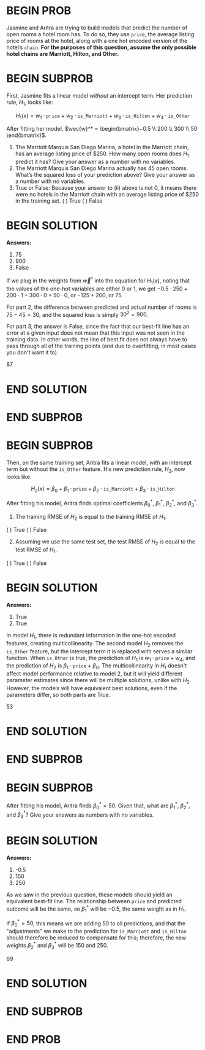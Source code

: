 # BEGIN PROB

Jasmine and Aritra are trying to build models that predict the number of open rooms a hotel room has. To do so, they use `price`, the average listing price of rooms at the hotel, along with a one hot encoded version of the hotel’s `chain`. **For the purposes of this question, assume the only possible hotel chains are Marriott, Hilton, and Other.**

# BEGIN SUBPROB

First, Jasmine fits a linear model *without* an intercept term. Her prediction rule, $H_1$, looks like:

$$H_{1}(x) = w_1 \cdot \texttt{price} + w_2 \cdot \texttt{is\_Marriott} + w_3 \cdot \texttt{is\_Hilton} + w_4 \cdot \texttt{is\_Other}$$

After fitting her model, $\vec{w}^* = \begin{bmatrix}−0.5 \\ 200 \\ 300 \\ 50 \end{bmatrix}$.

1. The Marriott Marquis San Diego Marina, a hotel in the Marriott chain, has an average listing price of $250.  How many open rooms does $H_1$ predict it has? Give your answer as a number with no variables.
2. The Marriott Marquis San Diego Marina actually has 45 open rooms. What’s the squared loss of your prediction above? Give your answer as a number with no variables.
3. True or False: Because your answer to (ii) above is not 0, it means there were no hotels in the Marriott chain with an average listing price of $250 in the training set.
( ) True
( ) False

# BEGIN SOLUTION

**Answers:**

1. 75
2. 900
3. False

If we plug in the weights from $\vec{w}^*$ into the equation for $H_1(x)$, noting that the values of the one-hot variables are either 0 or 1, we get $-0.5 \cdot 250 + 200 \cdot 1 + 300 \cdot 0 + 50 \cdot 0$, or $-125 + 200$, or 75.

For part 2, the difference between predicted and actual number of rooms is $75 - 45 = 30$, and the squared loss is simply $30^2 = 900$.

For part 3, the answer is False, since the fact that our best-fit line has an error at a given input does not mean that this input was not seen in the training data. In other words, the line of best fit does not always have to pass through all of the training points (and due to overfitting, in most cases you don't want it to).

<average>87</average>

# END SOLUTION

# END SUBPROB

# BEGIN SUBPROB

Then, on the same training set, Aritra fits a linear model, *with* an intercept term but without the `is_Other` feature. His new prediction rule, $H_2$, now looks like:

$$H_2(x) = \beta_0 + \beta_1 \cdot \texttt{price} + \beta_2 \cdot \texttt{is\_Marriott} + \beta_3 \cdot \texttt{is\_Hilton}$$

After fitting his model, Aritra finds optimal coefficients $\beta_{0}^{*}$, $\beta_{1}^{*}$, $\beta_{2}^{*}$, and $\beta_{3}^{*}$.

1. The training RMSE of $H_2$ is equal to the training RMSE of $H_1$.

( ) True
( ) False

2. Assuming we use the same test set, the test RMSE of $H_2$ is equal to the test RMSE of $H_1$.

( ) True
( ) False

# BEGIN SOLUTION

**Answers:**

1. True
2. True

In model $H_1$, there is redundant information in the one-hot encoded features, creating multicollinearity. The second model $H_2$ removes the `is_Other` feature, but the intercept term it is replaced with serves a similar function. When `is_Other` is true, the prediction of $H_1$ is $w_1 \cdot \texttt{price} + w_4$, and the prediction of $H_2$ is $\beta_1 \cdot \texttt{price} + \beta_0$. The multicollinearity in $H_1$ doesn't affect model performance relative to model 2, but it will yield different parameter estimates since there will be multiple solutions, unlike with $H_2$. However, the models will have equivalent best solutions, even if the parameters differ, so both parts are True.

<average>53</average>

# END SOLUTION

# END SUBPROB

# BEGIN SUBPROB

After fitting his model, Aritra finds $\beta_{0}^{*} = 50.$ Given that, what are $\beta_{1}^{*}$, $\beta_{2}^{*}$, and $\beta_{3}^{*}$? Give your answers as numbers with no variables.

# BEGIN SOLUTION

**Answers:**

1. -0.5
2. 150
3. 250

As we saw in the previous question, these models should yield an equivalent best-fit line. The relationship between `price` and predicted outcome will be the same, so $\beta_{1}^{*}$ will be $-0.5$, the same weight as in $H_1$.

If $\beta_{0}^{*} = 50$, this means we are adding 50 to all predictions, and that the "adjustments" we make to the prediction for `is_Marriott` and `is_Hilton` should therefore be reduced to compensate for this; therefore, the new weights $\beta_{2}^{*}$ and $\beta_{3}^{*}$ will be 150 and 250.

<average>69</average>

# END SOLUTION

# END SUBPROB

# END PROB